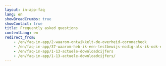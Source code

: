 ```yaml
---
layout: in-app-faq
lang: en
showBreadCrumbs: true
showContact: true
title: Frequently asked questions
contentLang: en
redirect_from: 
    - /en/faq-in-app/2-waarom-ontwikkelt-de-overheid-coronacheck
    - /en/faq-in-app/37-waarom-heb-ik-een-testbewijs-nodig-als-ik-ook-een-testuitslag-heb/    
    - /en/faq-in-app/1-13-actuele-downloadcijfers
    - /en/faq-in-app/1-13-actuele-downloadcijfers/
---
```

